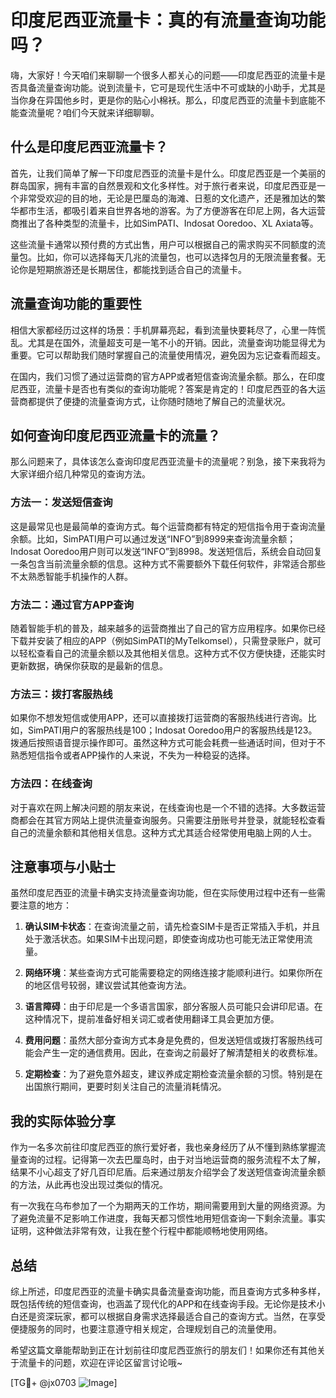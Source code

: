 # 印度尼西亚流量卡：真的有流量查询功能吗？

嗨，大家好！今天咱们来聊聊一个很多人都关心的问题——印度尼西亚的流量卡是否具备流量查询功能。说到流量卡，它可是现代生活中不可或缺的小助手，尤其是当你身在异国他乡时，更是你的贴心小棉袄。那么，印度尼西亚的流量卡到底能不能查流量呢？咱们今天就来详细聊聊。

## 什么是印度尼西亚流量卡？

首先，让我们简单了解一下印度尼西亚的流量卡是什么。印度尼西亚是一个美丽的群岛国家，拥有丰富的自然景观和文化多样性。对于旅行者来说，印度尼西亚是一个非常受欢迎的目的地，无论是巴厘岛的海滩、日惹的文化遗产，还是雅加达的繁华都市生活，都吸引着来自世界各地的游客。为了方便游客在印尼上网，各大运营商推出了各种类型的流量卡，比如SimPATI、Indosat Ooredoo、XL Axiata等。

这些流量卡通常以预付费的方式出售，用户可以根据自己的需求购买不同额度的流量包。比如，你可以选择每天几兆的流量包，也可以选择包月的无限流量套餐。无论你是短期旅游还是长期居住，都能找到适合自己的流量卡。

## 流量查询功能的重要性

相信大家都经历过这样的场景：手机屏幕亮起，看到流量快要耗尽了，心里一阵慌乱。尤其是在国外，流量超支可是一笔不小的开销。因此，流量查询功能显得尤为重要。它可以帮助我们随时掌握自己的流量使用情况，避免因为忘记查看而超支。

在国内，我们习惯了通过运营商的官方APP或者短信查询流量余额。那么，在印度尼西亚，流量卡是否也有类似的查询功能呢？答案是肯定的！印度尼西亚的各大运营商都提供了便捷的流量查询方式，让你随时随地了解自己的流量状况。

## 如何查询印度尼西亚流量卡的流量？

那么问题来了，具体该怎么查询印度尼西亚流量卡的流量呢？别急，接下来我将为大家详细介绍几种常见的查询方法。

### 方法一：发送短信查询

这是最常见也是最简单的查询方式。每个运营商都有特定的短信指令用于查询流量余额。比如，SimPATI用户可以通过发送“INFO”到8999来查询流量余额；Indosat Ooredoo用户则可以发送“INFO”到8998。发送短信后，系统会自动回复一条包含当前流量余额的信息。这种方式不需要额外下载任何软件，非常适合那些不太熟悉智能手机操作的人群。

### 方法二：通过官方APP查询

随着智能手机的普及，越来越多的运营商推出了自己的官方应用程序。如果你已经下载并安装了相应的APP（例如SimPATI的MyTelkomsel），只需登录账户，就可以轻松查看自己的流量余额以及其他相关信息。这种方式不仅方便快捷，还能实时更新数据，确保你获取的是最新的信息。

### 方法三：拨打客服热线

如果你不想发短信或使用APP，还可以直接拨打运营商的客服热线进行咨询。比如，SimPATI用户的客服热线是100；Indosat Ooredoo用户的客服热线是123。拨通后按照语音提示操作即可。虽然这种方式可能会耗费一些通话时间，但对于不熟悉短信指令或者APP操作的人来说，不失为一种稳妥的选择。

### 方法四：在线查询

对于喜欢在网上解决问题的朋友来说，在线查询也是一个不错的选择。大多数运营商都会在其官方网站上提供流量查询服务。只需要注册账号并登录，就能轻松查看自己的流量余额和其他相关信息。这种方式尤其适合经常使用电脑上网的人士。

## 注意事项与小贴士

虽然印度尼西亚的流量卡确实支持流量查询功能，但在实际使用过程中还有一些需要注意的地方：

1. **确认SIM卡状态**：在查询流量之前，请先检查SIM卡是否正常插入手机，并且处于激活状态。如果SIM卡出现问题，即使查询成功也可能无法正常使用流量。

2. **网络环境**：某些查询方式可能需要稳定的网络连接才能顺利进行。如果你所在的地区信号较弱，建议尝试其他查询方法。

3. **语言障碍**：由于印尼是一个多语言国家，部分客服人员可能只会讲印尼语。在这种情况下，提前准备好相关词汇或者使用翻译工具会更加方便。

4. **费用问题**：虽然大部分查询方式本身是免费的，但发送短信或拨打客服热线可能会产生一定的通信费用。因此，在查询之前最好了解清楚相关的收费标准。

5. **定期检查**：为了避免意外超支，建议养成定期检查流量余额的习惯。特别是在出国旅行期间，更要时刻关注自己的流量消耗情况。

## 我的实际体验分享

作为一名多次前往印度尼西亚的旅行爱好者，我也亲身经历了从不懂到熟练掌握流量查询的过程。记得第一次去巴厘岛时，由于对当地运营商的服务流程不太了解，结果不小心超支了好几百印尼盾。后来通过朋友介绍学会了发送短信查询流量余额的方法，从此再也没出现过类似的情况。

有一次我在乌布参加了一个为期两天的工作坊，期间需要用到大量的网络资源。为了避免流量不足影响工作进度，我每天都习惯性地用短信查询一下剩余流量。事实证明，这种做法非常有效，让我在整个行程中都能顺畅地使用网络。

## 总结

综上所述，印度尼西亚的流量卡确实具备流量查询功能，而且查询方式多种多样，既包括传统的短信查询，也涵盖了现代化的APP和在线查询手段。无论你是技术小白还是资深玩家，都可以根据自身需求选择最适合自己的查询方式。当然，在享受便捷服务的同时，也要注意遵守相关规定，合理规划自己的流量使用。

希望这篇文章能帮助到正在计划前往印度尼西亚旅行的朋友们！如果你还有其他关于流量卡的问题，欢迎在评论区留言讨论哦~

[TG💪+ @jx0703 ![Image](https://github.com/user-attachments/assets/dbca1d08-cadb-493c-b0ec-ad6f7a83f270)]